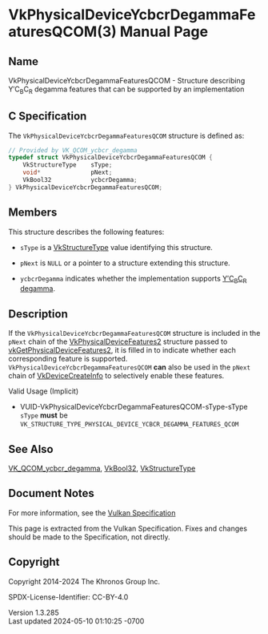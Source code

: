 # VkPhysicalDeviceYcbcrDegammaFeaturesQCOM(3) Manual Page

## Name

VkPhysicalDeviceYcbcrDegammaFeaturesQCOM - Structure describing
Y′C<sub>B</sub>C<sub>R</sub> degamma features that can be supported by
an implementation



## <a href="#_c_specification" class="anchor"></a>C Specification

The `VkPhysicalDeviceYcbcrDegammaFeaturesQCOM` structure is defined as:

``` c
// Provided by VK_QCOM_ycbcr_degamma
typedef struct VkPhysicalDeviceYcbcrDegammaFeaturesQCOM {
    VkStructureType    sType;
    void*              pNext;
    VkBool32           ycbcrDegamma;
} VkPhysicalDeviceYcbcrDegammaFeaturesQCOM;
```

## <a href="#_members" class="anchor"></a>Members

This structure describes the following features:

- `sType` is a [VkStructureType](https://registry.khronos.org/vulkan/specs/1.3-extensions/man/html/VkStructureType.html) value identifying
  this structure.

- `pNext` is `NULL` or a pointer to a structure extending this
  structure.

- <span id="features-ycbcr-degamma"></span> `ycbcrDegamma` indicates
  whether the implementation supports <a
  href="https://registry.khronos.org/vulkan/specs/1.3-extensions/html/vkspec.html#textures-ycbcr-degamma"
  target="_blank" rel="noopener">Y′C<sub>B</sub>C<sub>R</sub> degamma</a>.

## <a href="#_description" class="anchor"></a>Description

If the `VkPhysicalDeviceYcbcrDegammaFeaturesQCOM` structure is included
in the `pNext` chain of the
[VkPhysicalDeviceFeatures2](https://registry.khronos.org/vulkan/specs/1.3-extensions/man/html/VkPhysicalDeviceFeatures2.html) structure
passed to
[vkGetPhysicalDeviceFeatures2](https://registry.khronos.org/vulkan/specs/1.3-extensions/man/html/vkGetPhysicalDeviceFeatures2.html), it is
filled in to indicate whether each corresponding feature is supported.
`VkPhysicalDeviceYcbcrDegammaFeaturesQCOM` **can** also be used in the
`pNext` chain of [VkDeviceCreateInfo](https://registry.khronos.org/vulkan/specs/1.3-extensions/man/html/VkDeviceCreateInfo.html) to
selectively enable these features.

Valid Usage (Implicit)

- <a href="#VUID-VkPhysicalDeviceYcbcrDegammaFeaturesQCOM-sType-sType"
  id="VUID-VkPhysicalDeviceYcbcrDegammaFeaturesQCOM-sType-sType"></a>
  VUID-VkPhysicalDeviceYcbcrDegammaFeaturesQCOM-sType-sType  
  `sType` **must** be
  `VK_STRUCTURE_TYPE_PHYSICAL_DEVICE_YCBCR_DEGAMMA_FEATURES_QCOM`

## <a href="#_see_also" class="anchor"></a>See Also

[VK_QCOM_ycbcr_degamma](https://registry.khronos.org/vulkan/specs/1.3-extensions/man/html/VK_QCOM_ycbcr_degamma.html),
[VkBool32](https://registry.khronos.org/vulkan/specs/1.3-extensions/man/html/VkBool32.html), [VkStructureType](https://registry.khronos.org/vulkan/specs/1.3-extensions/man/html/VkStructureType.html)

## <a href="#_document_notes" class="anchor"></a>Document Notes

For more information, see the <a
href="https://registry.khronos.org/vulkan/specs/1.3-extensions/html/vkspec.html#VkPhysicalDeviceYcbcrDegammaFeaturesQCOM"
target="_blank" rel="noopener">Vulkan Specification</a>

This page is extracted from the Vulkan Specification. Fixes and changes
should be made to the Specification, not directly.

## <a href="#_copyright" class="anchor"></a>Copyright

Copyright 2014-2024 The Khronos Group Inc.

SPDX-License-Identifier: CC-BY-4.0

Version 1.3.285  
Last updated 2024-05-10 01:10:25 -0700
